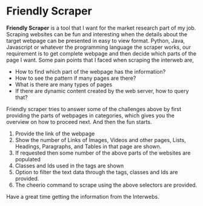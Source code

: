 # Friendly Scraper

**Friendly Scraper** is a tool that I want for the market research part of my job. Scraping websites can be fun and interesting when the details about the target webpage can be presented in easy to view format. Python, Java, Javascript or whatever the programming language the scraper works, our requirement is to get complete webpage and then decide which parts of the page I want. Some pain points that I faced when scraping the interweb are, 
- How to find which part of the webpage has the information? 
- How to see the pattern if many pages are there?
- What is there are many types of pages 
- If there are dynamic content created by the web server, how to query that?

Friendly scraper tries to answer some of the challenges above by first providing the parts of webpages in categories, which gives you the overview on how to proceed next. And then the fun starts. 

1. Provide the link of the webpage
2. Show the number of Links of Images, Videos and other pages, Lists, Headings, Paragraphs, and Tables in that page are shown.
3. If requested then some number of the above parts of the websites are populated 
4. Classes and Ids used in the tags are shown
5. Option to filter the text data through the tags, classes and Ids are provided. 
6. The cheerio command to scrape using the above selectors are provided. 

Have a great time getting the information from the Interwebs. 